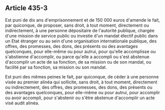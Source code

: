 Article 435-3
----
Est puni de dix ans d'emprisonnement et de 150 000 euros d'amende le fait, par
quiconque, de proposer, sans droit, à tout moment, directement ou indirectement,
à une personne dépositaire de l'autorité publique, chargée d'une mission de
service public ou investie d'un mandat électif public dans un Etat étranger ou
au sein d'une organisation internationale publique, des offres, des promesses,
des dons, des présents ou des avantages quelconques, pour elle-même ou pour
autrui, pour qu'elle accomplisse ou s'abstienne d'accomplir, ou parce qu'elle a
accompli ou s'est abstenue d'accomplir un acte de sa fonction, de sa mission ou
de son mandat, ou facilité par sa fonction, sa mission ou son mandat.

Est puni des mêmes peines le fait, par quiconque, de céder à une personne visée
au premier alinéa qui sollicite, sans droit, à tout moment, directement ou
indirectement, des offres, des promesses, des dons, des présents ou des
avantages quelconques, pour elle-même ou pour autrui, pour accomplir ou avoir
accompli, pour s'abstenir ou s'être abstenue d'accomplir un acte visé audit
alinéa.
